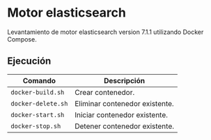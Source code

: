 # Motor  elasticsearch

Levantamiento de motor elasticsearch version 7.1.1 utilizando Docker Compose.

## Ejecución

| Comando | Descripción |
| ------- | ----------- |
| `docker-build.sh` | Crear contenedor. |
| `docker-delete.sh` | Eliminar contenedor existente. |
| `docker-start.sh` | Iniciar contenedor existente. |
| `docker-stop.sh` | Detener contenedor existente. |

